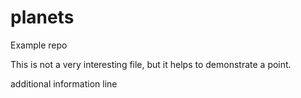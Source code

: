 # planets
Example repo

This is not a very interesting file, but it helps to demonstrate a point.

additional information line 